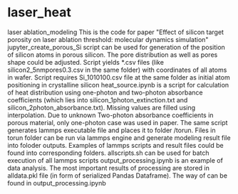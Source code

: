# laser_heat
laser ablation_modeling
This is the code for paper "Effect of silicon target porosity on laser ablation threshold: molecular dynamics simulation"
jupyter_create_porous_Si script can be used for generation of the position of silicon atoms in porous silicon. The pore distribution as well as pores shape could be adjusted. Script yields *.csv files (like silicon2_5nmpores0.3.csv in the same folder) with coordinates of all atoms in wafer. Script requires Si_1010100.csv file at the same folder as initial atom positioning in crystalline silicon
heat_source.ipynb is a script for calculation of heat distribution using one-photon and two-photon absorbance coefficients (which lies into silicon_1photon_extinction.txt  and silicon_2photon_absorbance.txt). Missing values are filled using interpolation. Due to unknown Two-photon absorbance coefficients in porous material, only one-photon case was used in paper. The same script generates lammps executable file and places it to folder /torun.
Files in torun folder can be run via lammps engine and generate modeling result file into foloder outputs. Examples of lammps scripts and result files could be found into corresponding folders.
allscripts.sh can be used for batch execution of all lammps scripts
output_processing.ipynb is an example of data analysis. The most important results of processing are stored in alldata.pkl file (in form of serialized Pandas Dataframe). The way of can be found in output_processing.ipynb
